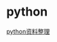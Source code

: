 # python
[python资料整理](https://github.com/Mshenchen/python/blob/775dc7533a5c74da70f737953137c6b75bdddd0c/Python%20%E5%AD%A6%E4%B9%A0.md)
